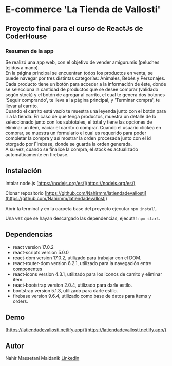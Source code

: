 # E-commerce 'La Tienda de Vallosti' 

## Proyecto final para el curso de ReactJs de CoderHouse

### Resumen de la app

Se realizó una app web, con el objetivo de vender amigurumis (peluches tejidos a mano).\
En la página principal se encuentran todos los productos en venta, se puede navegar por tres distintas categorías: Animales, Bebés y Personajes.\
Cada producto tiene un botón para acceder a la información de éste, donde se selecciona la cantidad de productos que se desee comprar (validado según stock) y el botón de agregar al carrito, el cual te genera dos botones 'Seguir comprando', te lleva a la página principal, y 'Terminar compra', te llevar al carrito.\
Cuando el carrito está vacío te muestra una leyenda junto con el botón para ir a la tienda. En caso de que tenga productos, muestra un detalle de lo seleccionado junto con los subtotales, el total y tiene las opciones de eliminar un item, vaciar el carrito o comprar. Cuando el usuario clickea en comprar, se muestra un formulario el cual es requerido para poder completar la compra y así mostrar la orden procesada junto con el id otorgado por Firebase, donde se guarda la orden generada.\
A su vez, cuando se finalice la compra, el stock es actualizado automáticamente en firebase.

## Instalación

Intalar node.js [https://nodejs.org/es/](https://nodejs.org/es/)

Clonar repositorio [https://github.com/Nahirmm/latiendadevallosti](https://github.com/Nahirmm/latiendadevallosti)

Abrir la terminal y en la carpeta base del proyecto ejecutar `npm install`.

Una vez que se hayan descargado las dependencias, ejecutar `npm start`.

## Dependencias

* react version 17.0.2
* react-scripts version 5.0.0
* react-dom version 17.0.2, utilizado para trabajar con el DOM.
* react-router-dom version 6.2.1, utilizado para la navegación entre componentes
* react-icons version 4.3.1, utilizado para los iconos de carrito y eliminar item.
* react-bootstrap version 2.0.4, utilizado para darle estilo.
* bootstrap version 5.1.3, utilizado para darle estilo.
* firebase version 9.6.4, utilizado como base de datos para items y orders.

## Demo

[https://latiendadevallosti.netlify.app/](https://latiendadevallosti.netlify.app/)

## Autor

Nahir Massetani Maidanik [Linkedin](https://www.linkedin.com/in/nahir-massetani-maidanik-75441321a/)


